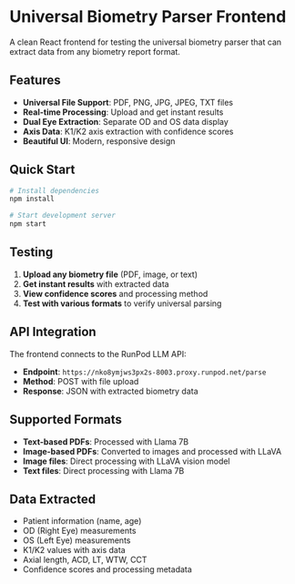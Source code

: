 # Universal Biometry Parser Frontend

A clean React frontend for testing the universal biometry parser that can extract data from any biometry report format.

## Features

- **Universal File Support**: PDF, PNG, JPG, JPEG, TXT files
- **Real-time Processing**: Upload and get instant results
- **Dual Eye Extraction**: Separate OD and OS data display
- **Axis Data**: K1/K2 axis extraction with confidence scores
- **Beautiful UI**: Modern, responsive design

## Quick Start

```bash
# Install dependencies
npm install

# Start development server
npm start
```

## Testing

1. **Upload any biometry file** (PDF, image, or text)
2. **Get instant results** with extracted data
3. **View confidence scores** and processing method
4. **Test with various formats** to verify universal parsing

## API Integration

The frontend connects to the RunPod LLM API:
- **Endpoint**: `https://nko8ymjws3px2s-8003.proxy.runpod.net/parse`
- **Method**: POST with file upload
- **Response**: JSON with extracted biometry data

## Supported Formats

- **Text-based PDFs**: Processed with Llama 7B
- **Image-based PDFs**: Converted to images and processed with LLaVA
- **Image files**: Direct processing with LLaVA vision model
- **Text files**: Direct processing with Llama 7B

## Data Extracted

- Patient information (name, age)
- OD (Right Eye) measurements
- OS (Left Eye) measurements
- K1/K2 values with axis data
- Axial length, ACD, LT, WTW, CCT
- Confidence scores and processing metadata






